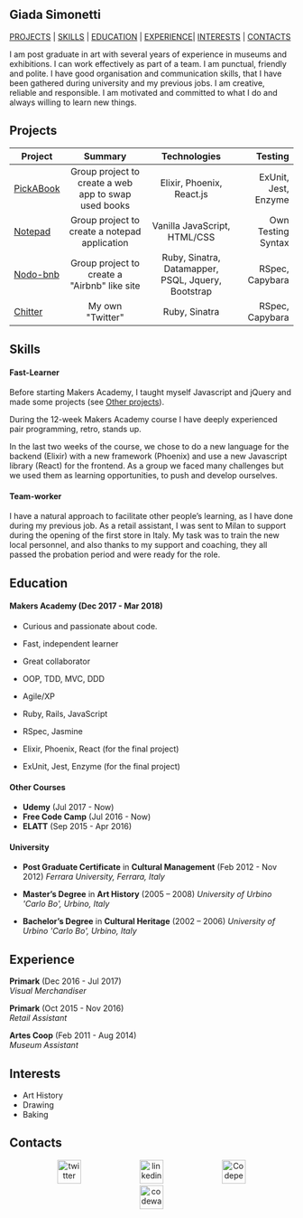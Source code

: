 ## Giada Simonetti

[PROJECTS](#projects) | [SKILLS](#skills) | [EDUCATION](#education) | [EXPERIENCE](#experience)| [INTERESTS](#interests) | [CONTACTS](#contacts)

I am post graduate in art with several years of experience in museums and exhibitions. I can work effectively as part of a team. I am punctual, friendly and polite. I have good organisation and communication skills, that I have been gathered during university and my previous jobs. I am creative, reliable and responsible. I am motivated and committed to what I do and always willing to learn new things.

## Projects

| Project                                                        |                       Summary                        |                    Technologies                    |              Testing |
| -------------------------------------------------------------- | :--------------------------------------------------: | :------------------------------------------------: | -------------------: |
| [PickABook](https://github.com/GiadaSimonetti/pick_a_book_v2)  | Group project to create a web app to swap used books |             Elixir, Phoenix, React.js              | ExUnit, Jest, Enzyme |
| [Notepad](https://github.com/GiadaSimonetti/notepad)           |    Group project to create a notepad application     |            Vanilla JavaScript, HTML/CSS            |   Own Testing Syntax |
| [Nodo-bnb](https://github.com/GiadaSimonetti/nodo-bnb)         |     Group project to create a "Airbnb" like site     | Ruby, Sinatra, Datamapper, PSQL, Jquery, Bootstrap |      RSpec, Capybara |
| [Chitter](https://github.com/GiadaSimonetti/chitter-challenge) |                   My own "Twitter"                   |                   Ruby, Sinatra                    |      RSpec, Capybara |

## Skills

#### Fast-Learner

Before starting Makers Academy, I taught myself Javascript and jQuery and made some projects (see [Other projects](https://github.com/GiadaSimonetti/OtherProjects)).

During the 12-week Makers Academy course I have deeply experienced pair programming, retro, stands up.

In the last two weeks of the course, we chose to do a new language for the backend (Elixir) with a new framework (Phoenix) and use a new Javascript library (React) for the frontend. As a group we faced many challenges but we used them as learning opportunities, to push and develop ourselves.

#### Team-worker

I have a natural approach to facilitate other people’s learning, as I have done during my previous job. As a retail assistant, I was sent to Milan to support during the opening of the first store in Italy. My task was to train the new local personnel, and also thanks to my support and coaching, they all passed the probation period and were ready for the role.

## Education

#### Makers Academy (Dec 2017 - Mar 2018)

* Curious and passionate about code.

* Fast, independent learner

* Great collaborator

* OOP, TDD, MVC, DDD

* Agile/XP

* Ruby, Rails, JavaScript

* RSpec, Jasmine

* Elixir, Phoenix, React (for the final project)

* ExUnit, Jest, Enzyme (for the final project)

#### Other Courses

* **Udemy** (Jul 2017 - Now)
* **Free Code Camp** (Jul 2016 - Now)
* **ELATT** (Sep 2015 - Apr 2016)

#### University

* **Post Graduate Certificate** in **Cultural Management** (Feb 2012 - Nov 2012)
  _Ferrara University, Ferrara, Italy_

* **Master’s Degree** in **Art History** (2005 – 2008)
  _University of Urbino 'Carlo Bo', Urbino, Italy_

* **Bachelor’s Degree** in **Cultural Heritage** (2002 – 2006)
  _University of Urbino 'Carlo Bo', Urbino, Italy_

## Experience

**Primark** (Dec 2016 - Jul 2017)  
_Visual Merchandiser_

**Primark** (Oct 2015 - Nov 2016)  
_Retail Assistant_

**Artes Coop** (Feb 2011 - Aug 2014)  
_Museum Assistant_

## Interests

* Art History
* Drawing
* Baking

## Contacts

<p align="center">

<a href="https://twitter.com/VioletGiada">
<img src="http://goinkscape.com/wp-content/uploads/2015/07/twitter-logo-final.png" alt="twitter" hspace="50" height="42" width="42"></a>

<a href="https://www.linkedin.com/in/giada-simonetti-9b733037">
<img src="https://www.iconfinder.com/data/icons/free-social-icons/67/linkedin_circle_color-512.png" alt="linkedin" hspace="50" height="42" width="42"></a>
<!--
<a href="https://github.com/GiadaSimonetti">
<img src="https://image.flaticon.com/icons/svg/25/25231.svg" alt="GitHub" hspace="50" height="42" width="42"></a> -->

<a href="https://codepen.io/Magenta/">
<img src="https://blog.codepen.io/wp-content/uploads/2014/03/codepen-logo.svg" alt="Codepen" hspace="50" height="42" width="42"></a>

<a href="https://www.codewars.com/users/GiadaSimonetti">
<img src="https://www.shareicon.net/data/512x512/2016/11/01/849405_codewars_512x512.png" alt="codewars" hspace="50" height="42" width="42"></a>

</p>
